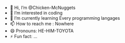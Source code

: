 - 👋 Hi, I’m @Chicken-McNuggets
- 👀 I’m interested in coding
- 🌱 I’m currently learning Every programming langages
- 📫 How to reach me : Nowhere
- 😄 Pronouns: HE-HIM-TOYOTA
- ⚡ Fun fact: ...

<!---
Chicken-McNuggets/Chicken-McNuggets is a ✨ special ✨ repository because its `README.md` (this file) appears on your GitHub profile.
You can click the Preview link to take a look at your changes.
--->
